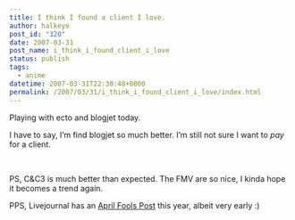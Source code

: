 ```yaml
---
title: I think I found a client I love.
author: halkeye
post_id: "320"
date: 2007-03-31
post_name: i_think_i_found_client_i_love
status: publish
tags:
  - anime
datetime: 2007-03-31T22:30:48+0800
permalink: /2007/03/31/i_think_i_found_client_i_love/index.html
---
```


Playing with ecto and blogjet today.




I have to say, I’m find blogjet so much better. I’m still not sure I want to *pay* for a client.




 




PS, C&C3 is much better than expected. The FMV are so nice, I kinda hope it becomes a trend again.




PPS, Livejournal has an [April Fools Post](https://news.livejournal.com/97749.html?mode=reply&style=mine) this year, albeit very early :)
